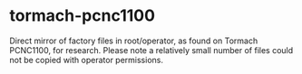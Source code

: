 # tormach-pcnc1100
Direct mirror of factory files in root/operator, as found on Tormach PCNC1100, for research. Please note a relatively small number of files could not be copied with operator permissions.
